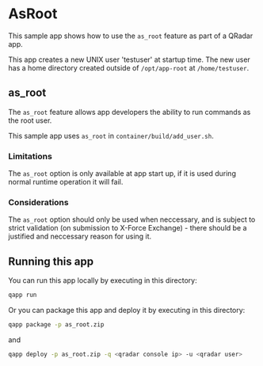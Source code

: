 # AsRoot

This sample app shows how to use the `as_root` feature as part of a QRadar app.

This app creates a new UNIX user 'testuser' at startup time. The new user has  a home directory created outside of
`/opt/app-root` at `/home/testuser`.

## as_root

The `as_root` feature allows app developers the ability to run commands as the root user.

This sample app uses `as_root` in `container/build/add_user.sh`.

### Limitations

The `as_root` option is only available at app start up, if it is used during normal runtime operation it will fail.

### Considerations

The `as_root` option should only be used when neccessary, and is subject to strict validation (on submission to
X-Force Exchange) - there should be a justified and neccessary reason for using it.

## Running this app

You can run this app locally by executing in this directory:

```bash
qapp run
```

Or you can package this app and deploy it by executing in this directory:

```bash
qapp package -p as_root.zip
```

and

```bash
qapp deploy -p as_root.zip -q <qradar console ip> -u <qradar user>
```

